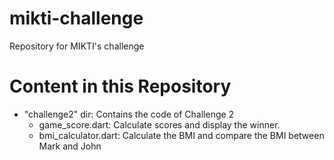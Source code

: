 # mikti-challenge
Repository for MIKTI's challenge

# Content in this Repository
- "challenge2" dir: Contains the code of Challenge 2
    - game_score.dart: Calculate scores and display the winner.
    - bmi_calculator.dart: Calculate the BMI and compare the BMI between Mark and John
